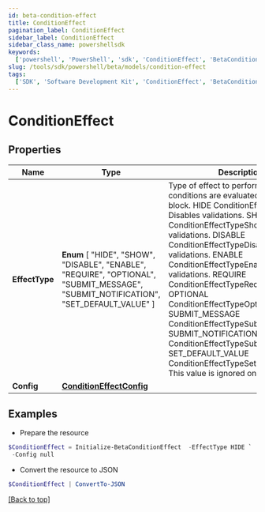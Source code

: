 ```yaml
---
id: beta-condition-effect
title: ConditionEffect
pagination_label: ConditionEffect
sidebar_label: ConditionEffect
sidebar_class_name: powershellsdk
keywords:
  ['powershell', 'PowerShell', 'sdk', 'ConditionEffect', 'BetaConditionEffect']
slug: /tools/sdk/powershell/beta/models/condition-effect
tags:
  ['SDK', 'Software Development Kit', 'ConditionEffect', 'BetaConditionEffect']
---
```


# ConditionEffect

## Properties

| Name | Type | Description | Notes |
| --- | --- | --- | --- |
| **EffectType** | **Enum** [ "HIDE", "SHOW", "DISABLE", "ENABLE", "REQUIRE", "OPTIONAL", "SUBMIT_MESSAGE", "SUBMIT_NOTIFICATION", "SET_DEFAULT_VALUE" ] | Type of effect to perform when the conditions are evaluated for this logic block. HIDE ConditionEffectTypeHide Disables validations. SHOW ConditionEffectTypeShow Enables validations. DISABLE ConditionEffectTypeDisable Disables validations. ENABLE ConditionEffectTypeEnable Enables validations. REQUIRE ConditionEffectTypeRequire OPTIONAL ConditionEffectTypeOptional SUBMIT_MESSAGE ConditionEffectTypeSubmitMessage SUBMIT_NOTIFICATION ConditionEffectTypeSubmitNotification SET_DEFAULT_VALUE ConditionEffectTypeSetDefaultValue This value is ignored on purpose. | [optional] |
| **Config** | [**ConditionEffectConfig**](condition-effect-config) |  | [optional] |

## Examples

- Prepare the resource

```powershell
$ConditionEffect = Initialize-BetaConditionEffect  -EffectType HIDE `
 -Config null
```

- Convert the resource to JSON

```powershell
$ConditionEffect | ConvertTo-JSON
```

[[Back to top]](#)
